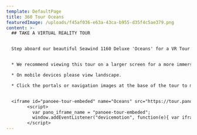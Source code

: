```yaml
---
template: DefaultPage
title: 360 Tour Oceans
featuredImage: /uploads/f45af036-e63a-43ca-b955-d35f4c5ae379.png
content: >-
  ## TAKE A VIRTUAL REALITY TOUR


  Step aboard our beautiful Seawind 1160 Deluxe 'Oceans' for a VR Tour. She is our largest vessel and offers the wow factor!  A large and luxurious indoor saloon area, overwater targa seating plus an enormous foredeck with seating area and trampolines.  Suitable for couples, families and small groups through to larger groups of up to 30 guests.  


  * We recommend viewing this tour on a larger screen for a more immersive viewing experience.

  * On mobile devices please view landscape.

  * Click the portals or navigation images at the base of the tour to move throughout the boat.


  <iframe id="panoee-tour-embeded" name="Oceans" src="https://tour.panoee.com/iframe/oceans" frameBorder="0" width="100%" height="400px" scrolling="no" allowvr="yes" allow="vr; xr; accelerometer; gyroscope; autoplay;" allowFullScreen="false" webkitallowfullscreen="false" mozallowfullscreen="false" loading="eager"></iframe>
        <script>
          var pano_iframe_name = "panoee-tour-embeded";
          window.addEventListener("devicemotion", function(e){ var iframe = document.getElementById(pano_iframe_name); if (iframe) iframe.contentWindow.postMessage({ type:"devicemotion", deviceMotionEvent:{ acceleration:{ x:e.acceleration.x, y:e.acceleration.y, z:e.acceleration.z }, accelerationIncludingGravity:{ x:e.accelerationIncludingGravity.x, y:e.accelerationIncludingGravity.y, z:e.accelerationIncludingGravity.z }, rotationRate:{ alpha:e.rotationRate.alpha, beta:e.rotationRate.beta, gamma:e.rotationRate.gamma }, interval:e.interval, timeStamp:e.timeStamp } }, "*"); });
        </script>
---
```

